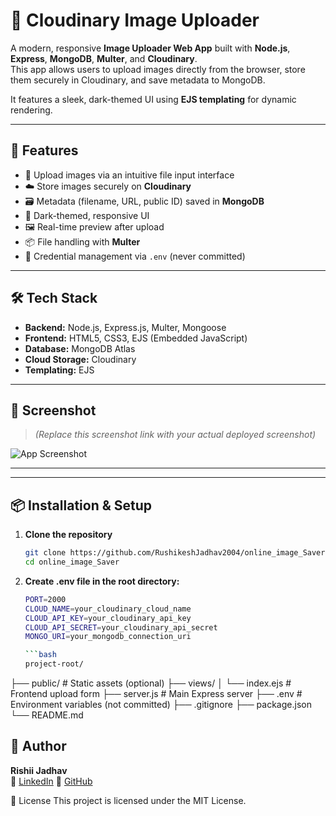 # 🌆 Cloudinary Image Uploader

A modern, responsive **Image Uploader Web App** built with **Node.js**, **Express**, **MongoDB**, **Multer**, and **Cloudinary**.  
This app allows users to upload images directly from the browser, store them securely in Cloudinary, and save metadata to MongoDB.

It features a sleek, dark-themed UI using **EJS templating** for dynamic rendering.

---

## 🚀 Features

- 📁 Upload images via an intuitive file input interface
- ☁️ Store images securely on **Cloudinary**
- 🗃 Metadata (filename, URL, public ID) saved in **MongoDB**
- 🎨 Dark-themed, responsive UI
- 🖼 Real-time preview after upload
- 📦 File handling with **Multer**
- 🔐 Credential management via `.env` (never committed)

---

## 🛠 Tech Stack

- **Backend:** Node.js, Express.js, Multer, Mongoose  
- **Frontend:** HTML5, CSS3, EJS (Embedded JavaScript)  
- **Database:** MongoDB Atlas  
- **Cloud Storage:** Cloudinary  
- **Templating:** EJS

---

## 📸 Screenshot

> *(Replace this screenshot link with your actual deployed screenshot)*

![App Screenshot](https://github.com/user-attachments/assets/858a5ab0-4b5a-4bd3-bc36-515617dee8cd)

---


---

## 📦 Installation & Setup

1. **Clone the repository**
   ```bash
   git clone https://github.com/RushikeshJadhav2004/online_image_Saver.git
   cd online_image_Saver


2. **Create .env file in the root directory:**
    ```bash
    PORT=2000
   CLOUD_NAME=your_cloudinary_cloud_name
   CLOUD_API_KEY=your_cloudinary_api_key
   CLOUD_API_SECRET=your_cloudinary_api_secret
   MONGO_URI=your_mongodb_connection_uri

    ```bash
    project-root/
├── public/ # Static assets (optional)
├── views/
│ └── index.ejs # Frontend upload form
├── server.js # Main Express server
├── .env # Environment variables (not committed)
├── .gitignore
├── package.json
└── README.md


 ## 👤 Author

**Rishii Jadhav**  
🔗 [LinkedIn](http://www.linkedin.com/in/rushikeshjadhav2004) 
🔗 [GitHub](https://github.com/RushikeshJadhav2004)


📝 License
This project is licensed under the MIT License.
